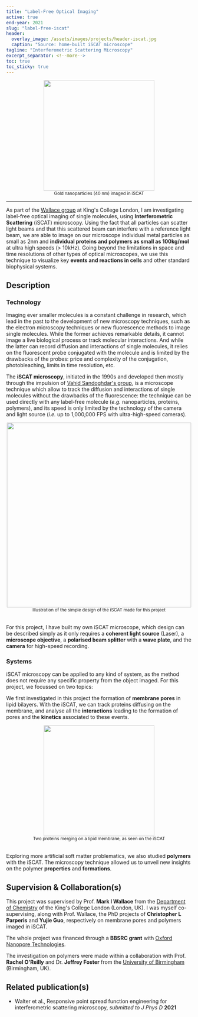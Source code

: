 ```yaml
---
title: "Label-Free Optical Imaging"
active: true
end-year: 2021
slug: "label-free-iscat"
header:
  overlay_image: /assets/images/projects/header-iscat.jpg
  caption: "Source: home-built iSCAT microscope"
tagline: "Interferometric Scattering Microscopy"
excerpt_separator: <!--more-->
toc: true
toc_sticky: true
---
```


<center><img src="{{ site.baseurl }}/assets/images/projects/image-iscat.png" width='300' height='300'/></center>
<center><sub>Gold nanoparticles (40 nm) imaged in iSCAT</sub></center>

<hr>

As part of the [Wallace group](http://markwallace.org) at King's College London, I am
investigating label-free optical imaging of single molecules, using **Interferometric Scattering**
(iSCAT) microscopy. Using the fact that all particles can scatter light beams and that this scattered
beam can interfere with a reference light beam, we are able to image on our microscope individual metal particles
as small as 2nm and **individual proteins and polymers as small as 100kg/mol** at ultra high speeds (> 10kHz).
Going beyond the limitations in space and time resolutions of other types of optical microscopes, we use this
technique to visualize key **events and reactions in cells** and other standard biophysical systems.

<!--more-->

## Description

### Technology

Imaging ever smaller molecules is a constant challenge in research, which lead in the past to the development of new microscopy techniques, such as
the electron microscopy techniques or new fluorescence methods to image single molecules. While the former achieves remarkable details, it cannot image
a live biological process or track molecular interactions. And while the latter can record diffusion and interactions of single molecules, it relies on
the fluorescent probe conjugated with the molecule and is limited by the drawbacks of the probes: price and complexity of the conjugation, photobleaching, limits in time resolution, etc.

The **iSCAT microscopy**, initiated in the 1990s and developed then mostly through the impulsion of [Vahid Sandoghdar's group](https://journals.aps.org/prl/abstract/10.1103/PhysRevLett.93.037401),
is a microscope technique which allow to track the diffusion and interactions of single molecules without the drawbacks of the fluorescence: the technique can be used directly
with any label-free molecule (*e.g.* nanoparticles, proteins, polymers), and its speed is only limited by the technology of the camera and light source (*i.e.* up to 1,000,000 FPS with ultra-high-speed cameras).

<center><img src="{{ site.baseurl }}/assets/images/projects/image-iscat2.png" width='500' height='500'/></center>
<center><sub>Illustration of the simple design of the iSCAT made for this project</sub></center>

<br>

For this project, I have built my own iSCAT microscope, which design can be described simply as it only requires a **coherent light source** (Laser), a **microscope objective**, a **polarised beam splitter** with a **wave plate**, and the **camera** for high-speed recording.

### Systems

iSCAT microscopy can be applied to any kind of system, as the method does not require any specific property from the object imaged. For this project, we focussed on two topics:

We first investigated in this project the formation of **membrane pores** in lipid bilayers. With the iSCAT, we can track proteins diffusing on the membrane, and analyse all the **interactions** leading to the formation of
pores and the **kinetics** associated to these events.

<center><img src="{{ site.baseurl }}/assets/images/projects/image-iscat3.png" width='300' height='300'/></center>
<center><sub>Two proteins merging on a lipid membrane, as seen on the iSCAT</sub></center>

<br>

Exploring more artificial soft matter problematics, we also studied **polymers** with the iSCAT. The microscopy technique allowed us to unveil new insights on the polymer **properties** and **formations**.

## Supervision & Collaboration(s)

This project was supervised by Prof. **Mark I Wallace** from the [Department of Chemistry](http://markwallace.org) of the King's College London (London, UK). I was myself co-supervising, along with Prof. Wallace, the
PhD projects of **Christopher L Parperis** and **Yujie Guo**, respectively on membrane pores and polymers imaged in iSCAT.

The whole project was financed through a **BBSRC grant** with [Oxford Nanopore Technologies](https://nanoporetech.com).

The investigation on polymers were made within a collaboration with Prof. **Rachel O'Reilly** and Dr. **Jeffrey Foster** from the [University of Birmingham](https://www.oreillygrouplab.com) (Birmingham, UK).

## Related publication(s)

* Walter et al., Responsive point spread function engineering for interferometric scattering microscopy, *submitted to J Phys D* **2021**
